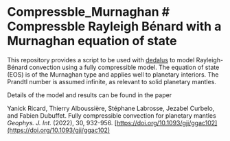# Compressble_Murnaghan # Compressble Rayleigh Bénard with a Murnaghan equation of state

This repository provides a script to be used with
[dedalus](http://dedalus-project.org) to model Rayleigh-Bénard
convection using a fully compressible model. The equation of state
(EOS) is of the Murnaghan type and applies well to planetary
interiors. The Prandtl number is assumed infinite, as relevant to
solid planetary mantles. 

Details of the model and results can be found in the paper

Yanick Ricard, Thierry Alboussière, Stéphane Labrosse, Jezabel Curbelo, and
Fabien Dubuffet.
Fully compressible convection for planetary mantles
*Geophys. J. Int.* (2022), 30, 932-956. [https://doi.org/10.1093/gji/ggac102](https://doi.org/10.1093/gji/ggac102)
